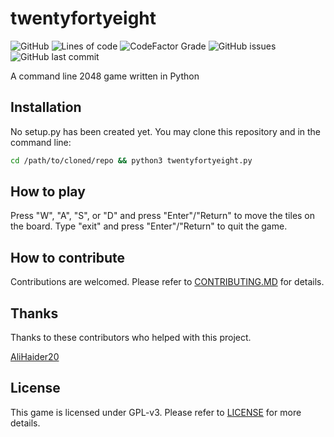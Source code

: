# twentyfortyeight
![GitHub](https://img.shields.io/github/license/Badboy-16/twentyfortyeight)
![Lines of code](https://img.shields.io/tokei/lines/github/Badboy-16/twentyfortyeight)
![CodeFactor Grade](https://img.shields.io/codefactor/grade/github/badboy-16/twentyfortyeight/main)
![GitHub issues](https://img.shields.io/github/issues/Badboy-16/twentyfortyeight)
![GitHub last commit](https://img.shields.io/github/last-commit/Badboy-16/twentyfortyeight)

A command line 2048 game written in Python

## Installation
No setup.py has been created yet. You may clone this repository and in the command line:
```bash
cd /path/to/cloned/repo && python3 twentyfortyeight.py
```

## How to play
Press "W", "A", "S", or "D" and press "Enter"/"Return" to move the tiles on the board. Type "exit" and press "Enter"/"Return" to quit the game.

## How to contribute
Contributions are welcomed. Please refer to [CONTRIBUTING.MD](https://github.com/Badboy-16/twentyfortyeight/blob/main/CONTRIBUTING.md) for details.

## Thanks
Thanks to these contributors who helped with this project.

[AliHaider20](https://github.com/AliHaider20)

## License
This game is licensed under GPL-v3. Please refer to [LICENSE](https://github.com/Badboy-16/twentyfortyeight/blob/main/LICENSE) for more details.
